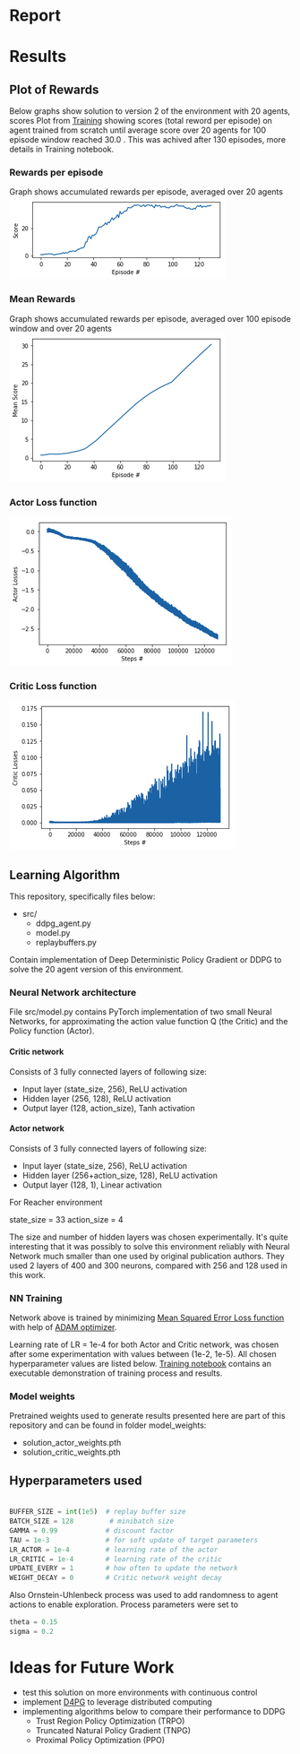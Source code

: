 # Report

# Results
## Plot of Rewards

Below graphs show solution to version 2 of the environment with 20 agents, scores   Plot from [Training](Training.ipynb) showing scores (total reword per episode) on agent trained from scratch until average score over 20 agents for 100 episode window reached 30.0 . This was achived after 130 episodes, more details in Training notebook.

### Rewards per episode 
Graph shows accumulated rewards per episode, averaged over 20 agents
![Plot of agent scores by episode](https://github.com/nabacg/deep-rl-continuous-control/blob/master/images/score_solution.png?raw=true)

### Mean Rewards 
Graph shows accumulated rewards per episode, averaged over 100 episode window and over 20 agents
![Plot of agent mean scores in 100 episode window ](https://github.com/nabacg/deep-rl-continuous-control/blob/master/images/mean_score_solution.png?raw=true)

### Actor Loss function
![Plot of Actor network loss function](https://github.com/nabacg/deep-rl-continuous-control/blob/master/images/actor_loss.png?raw=true)

### Critic Loss function
![Plot of Critic network loss function](https://github.com/nabacg/deep-rl-continuous-control/blob/master/images/critic_loss.png?raw=true)


## Learning Algorithm 

This repository, specifically files below:
 - src/
     - ddpg_agent.py
     - model.py 
     - replaybuffers.py

Contain implementation of Deep Deterministic Policy Gradient or DDPG to solve the 20 agent version of this environment. 


### Neural Network architecture 

File src/model.py contains PyTorch implementation of two small Neural Networks, for approximating the action value function Q (the Critic) and the Policy function (Actor). 


#### Critic network 
Consists of 3 fully connected layers of following size:
 - Input layer (state_size, 256), ReLU activation 
 - Hidden layer (256, 128), ReLU activation
 - Output layer (128, action_size), Tanh activation

 #### Actor network
Consists of 3 fully connected layers of following size:
 - Input layer (state_size, 256), ReLU activation 
 - Hidden layer (256+action_size, 128), ReLU activation
 - Output layer (128, 1), Linear activation

For Reacher environment 

state_size = 33
action_size = 4

The size and number of hidden layers was chosen experimentally. It's quite interesting that it was possibly to solve this environment reliably with Neural Network much smaller than one used by original publication authors. They used 2 layers of 400 and 300 neurons, compared with 256 and 128 used in this work. 

### NN Training
Network above is trained by minimizing [Mean Squared Error Loss function](https://pytorch.org/docs/stable/nn.html?highlight=mseloss#torch.nn.MSELoss) with help of [ADAM optimizer](https://pytorch.org/docs/stable/optim.html?highlight=mseloss#torch.optim.Adam).  

Learning rate of  LR = 1e-4 for both Actor and Critic network, was chosen after some experimentation with values between (1e-2, 1e-5). All chosen hyperparameter values are listed below. [Training notebook](Training.ipynb) contains an executable demonstration of training process and results.

### Model weights
Pretrained weights used to generate results presented here are part of this repository
and can be found in folder model_weights:
- solution_actor_weights.pth
- solution_critic_weights.pth


## Hyperparameters used

```python

BUFFER_SIZE = int(1e5)  # replay buffer size
BATCH_SIZE = 128         # minibatch size
GAMMA = 0.99            # discount factor
TAU = 1e-3              # for soft update of target parameters               
LR_ACTOR = 1e-4         # learning rate of the actor 
LR_CRITIC = 1e-4        # learning rate of the critic
UPDATE_EVERY = 1        # how often to update the network
WEIGHT_DECAY = 0        # Critic network weight decay 


```

Also Ornstein-Uhlenbeck process was used to add randomness to agent actions to enable exploration. Process parameters were set to 
```python
theta = 0.15 
sigma = 0.2 

```


#  Ideas for Future Work
- test this solution on more environments with continuous control
- implement [D4PG](https://openreview.net/pdf?id=SyZipzbCb) to leverage distributed computing 
- implementing algorithms below to compare their performance to DDPG
    - Trust Region Policy Optimization (TRPO)  
    - Truncated Natural Policy Gradient (TNPG) 
    - Proximal Policy Optimization (PPO)